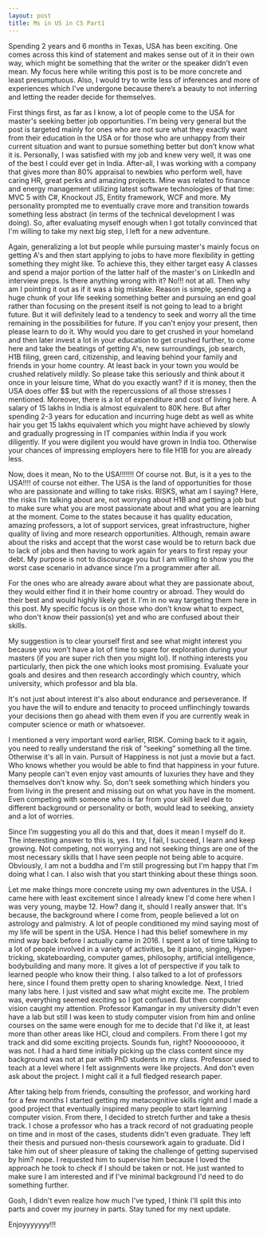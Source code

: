 ```yaml
---
layout: post
title: Ms in US in CS Part1
---
```


Spending 2 years and 6 months in Texas, USA has been exciting. One comes across this kind of statement and makes sense out of it in their own way, which might be something that the writer or the speaker didn’t  even mean. My focus here while writing this post is to be more concrete and least presumptuous. Also, I would try to write less of inferences and more of experiences which I've undergone because there’s a beauty to not inferring and letting the reader decide for themselves. 

First things first, as far as I know, a lot of people come to the USA for master's seeking better job opportunities. I'm being very general but the post is targeted mainly for ones who are not sure what they exactly want from their education in the USA or for those who are unhappy from their current situation and want to pursue something better but don’t know what it is. Personally, I was satisfied with my job and knew very well, it was one of the best I could ever get in India. After-all, I was working with a company that gives more than 80% appraisal to newbies who perform well, have caring HR, great perks and amazing projects. Mine was related to finance and energy management utilizing latest software technologies of that time: MVC 5 with C#, Knockout JS, Entity framework, WCF and more. My personality prompted me to eventually crave more and  transition towards something less abstract (in terms of the technical development I was doing). So, after evaluating myself enough when I got  totally convinced that I'm willing to take my next big step, I left for a new adventure.

Again, generalizing a lot but people while pursuing master's mainly focus on getting A's and then start applying to jobs to have more flexibility in getting something they might like. To achieve this, they either target easy A classes and spend a major portion of the latter half of the master's on LinkedIn and interview preps. Is there anything wrong with it? No!!! not at all. Then why am I pointing it out as if it was a big mistake. Reason is simple, spending a huge chunk of your life seeking something better and pursuing an end goal rather than focusing on the present itself is not going to lead to a bright future. But it will definitely lead to a tendency to seek and worry all the time remaining in the possibilities for future. If you can't enjoy your present, then please learn to do it. Why would you dare to get crushed in your homeland and then later invest a lot in your education to get crushed further, to come here and take the beatings of  getting A's, new surroundings, job search, H1B filing, green card, citizenship, and leaving behind your family and friends in your home country. At least back in your town you would be crushed relatively mildly. So please take this seriously and think about it once in your leisure time, What do you exactly want? if it is money, then the USA does offer $$ but with the repercussions of all those stresses I mentioned. Moreover, there is a lot of expenditure and cost of living here. A salary of 15 lakhs in India is almost equivalent to 80K here. But after spending 2-3 years for education and incurring huge debt as well as white hair you get 15 lakhs equivalent which you might have achieved by slowly and gradually progressing in IT companies within India if you work diligently. If you were digilent you would have grown in India too. Otherwise your chances of impressing employers here to file H1B for you are already  less. 

Now, does it mean, No to the USA!!!!!!! Of course not. But, is it a yes to the  USA!!!! of course not either.  The USA is the land of opportunities for those who are passionate and willing to take risks. RISKS, what am I saying? Here, the risks I’m talking about are, not worrying about H1B and getting a job but to make sure what you are most passionate about and what you are learning at the moment. Come to the states because it has quality education, amazing professors, a lot of support services, great infrastructure, higher quality of living and more research opportunities. Although, remain aware about the risks and accept that the worst case would be to return back due to lack of jobs and then having to work again for years to first repay your debt. My purpose is not to discourage you but I am willing to show you the worst case scenario in advance since I’m a programmer after all. 

For the ones who are already aware about what they are passionate about, they would either find it in their home country or abroad. They would do their best and would highly likely get it. I'm in no way targeting them here in this post. My specific focus is on those who don't know what to expect, who don't know their passion(s) yet and who are confused about their skills. 

My suggestion is to clear yourself first and see what might interest you because you won’t have a lot of time to spare for exploration during your masters (if you are super rich then you might lol). If nothing interests you particularly, then pick the one which looks most promising. Evaluate your goals and desires and then research accordingly which country, which university, which professor and bla bla. 

It's not just about interest it's also about endurance and perseverance. If you have the will to endure and tenacity to proceed unflinchingly towards your decisions then go ahead with them even if you are currently weak in computer science or  math or whatsoever. 

I mentioned a very important word earlier, RISK. Coming back to it again, you need to really understand the risk of “seeking” something all the time. Otherwise it's all in vain. Pursuit of Happiness is not just a movie but a fact. Who knows whether you would be able to find that happiness  in your future. Many people can't even enjoy vast amounts of luxuries they have and they themselves don’t know why. So, don't seek something which hinders you from living in the present and missing out on what you have in the moment. Even competing with someone who is far from your skill level due to different background or personality or both, would lead  to seeking, anxiety and a lot of worries. 

Since I’m suggesting you all do this and that, does it mean I myself do it. The interesting answer to this is, yes. I try, I fail, I succeed, I learn and keep growing. Not competing, not worrying and not seeking things are one of the most necessary skills that I have seen  people not being able to acquire. Obviously, I am not a buddha and I'm still progressing but I'm happy that I'm doing what I can. I also wish that you start thinking about these things soon. 

Let me make things more concrete using my own adventures in the USA. I came here with least excitement since I already knew I'd come here when I was very young, maybe 12. How? dang it, should I really answer that. It's because, the background where I come from, people believed a lot on astrology and palmistry. A lot of people conditioned my mind saying most of my life will be spent in the USA. Hence I had this belief  somewhere in my mind way back before I actually came in 2016. I spent a lot of time talking to a lot of people involved in a variety of activities, be it piano, singing, Hyper-tricking, skateboarding, computer games, philosophy, artificial intelligence, bodybuilding and many more.
It gives a lot of perspective if you talk to learned people who know their thing. I also talked to a lot of professors here, since I found them pretty open to sharing knowledge. Next, I tried many labs here. I just visited and saw what might excite me. The problem was, everything seemed exciting so I got confused. But then computer vision caught my attention. Professor Kamangar in my university didn't even have a lab but still I was keen to study computer vision from him and online courses on the same were enough for me to decide that I'd like it, at least more than other areas like HCI, cloud and compilers. From there I got my track and did some exciting projects. Sounds fun, right? Nooooooooo, it was not. I had a hard time initially picking up the class content since my background was not at par with PhD students in my class. Professor used to teach at a level where I felt assignments were like projects. And don't even ask about the project. I might call it a full fledged research paper. 

After taking help from friends, consulting the professor, and working hard for a few months I started getting my metacognitive skills right and I made a good project that eventually inspired many people to start learning computer vision. From there, I decided to stretch further and take a thesis track. I chose a professor who has a track record of not graduating people on time and in most of the cases, students didn't even graduate. They left their thesis and pursued non-thesis coursework again to graduate. Did I take him out of sheer pleasure of taking the challenge of getting supervised by him? nope. I requested him to supervise him because I loved the approach he took to check if I should be taken or not. He just wanted to make sure I am interested and if I've minimal background I'd need to do something further. 

Gosh, I didn't even realize how much I've typed, I think I'll split this into parts and cover my journey in parts. Stay tuned for my next update.

Enjoyyyyyyy!!!



 

   

   


      

